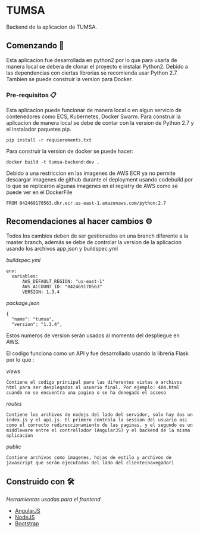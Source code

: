 # TUMSA

Backend de la aplicacion de TUMSA.

## Comenzando 🚀

Esta aplicacion fue desarrollada en python2 por lo que para usarla de manera local se debera de clonar el proyecto e instalar Python2. 
Debido a las dependencias con ciertas librerias se recomienda usar Python 2.7.
Tambien se puede construir la version para Docker.


### Pre-requisitos 📋

Esta aplicacion puede funcionar de manera local o en algun servicio de contenedores como ECS, Kubernetes, Docker Swarm. 
Para construir la aplicacion de manera local se debe de contar con la version de Python 2.7 y el instalador paquetes pip.

```
pip install -r requierements.txt
```

Para construir la version de docker se puede hacer:

```
docker build -t tumsa-backend:dev .
```
Debido a una restriccion en las imagenes de AWS ECR ya no permite descargar imagenes de github durante el deployment usando codebuild por lo que se replicaron algunas imagenes en el registry de AWS como se puede ver en el DockerFile

```
FROM 042469170563.dkr.ecr.us-east-1.amazonaws.com/python:2.7
```

## Recomendaciones al hacer cambios ⚙

Todos los cambios deben de ser gestionados en una branch diferente a la master branch, además se debe de controlar la version de la aplicacion usando los archivos app.json y buildspec.yml

_buildspec.yml_
```
env:
  variables:
      AWS_DEFAULT_REGION: "us-east-1"
      AWS_ACCOUNT_ID: "042469170563"
      VERSION: 1.3.4
```
_package.json_
```
{
  "name": "tumsa",
  "version": "1.3.4",
```
Estos numeros de version serán usados al momento del despliegue en AWS.


El codigo funciona como un API y fue desarrollado usando la libreria Flask por lo que :

_views_
```
Contiene el codigo principal para las diferentes vistas o archivos html para ser desplegados al usuario final. Por ejemplo: 404.html cuando no se encuentra una pagina o se ha denegado el acceso
```
_routes_
```
Contiene los archivos de nodejs del lado del servidor, solo hay dos un index.js y el api.js. El primero controla la session del usuario asi como el correcto redireccionamiento de las paginas, y el segundo es un middleware entre el controllador (AngularJS) y el backend de la misma aplicacion
```
_public_
```
Contiene archivos como imagenes, hojas de estilo y archivos de javascript que serán ejecutados del lado del cliente(navegador) 
```

## Construido con 🛠️

_Herramientas usadas para el frontend_

* [AngularJS](https://angularjs.org/)
* [NodeJS](https://nodejs.org/en/)
* [Bootstrap](https://getbootstrap.com/)
